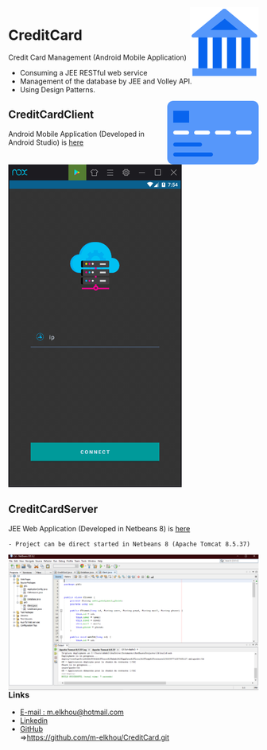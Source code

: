 <img src="app/src/main/res/drawable/icon.png" align="right" />

# CreditCard
Credit Card Management (Android Mobile Application)

- Consuming a JEE RESTful web service
- Management of the database by JEE and Volley API.
- Using Design Patterns.

<img src="app/src/main/res/drawable/card.png" align="right" />

## CreditCardClient
Android Mobile Application (Developed in Android Studio) is [here](https://github.com/m-elkhou/CreditCard/tree/master/app)

<img src="Screens/1.png" align="Centre" />

## CreditCardServer
JEE Web Application (Developed in Netbeans 8) is [here](https://github.com/m-elkhou/CreditCard/tree/master/Cd)
```
- Project can be direct started in Netbeans 8 (Apache Tomcat 8.5.37)
```
<img src="Screens/netbeans.png" align="right" />

<br />

***
### Links
- [E-mail : ](mailto:m.elkhou@hotmail.com) m.elkhou@hotmail.com
- [Linkedin](https://www.linkedin.com/in/m-elkhou/)
- [GitHub](https://github.com/m-elkhou)<br/>
=>https://github.com/m-elkhou/CreditCard.git
